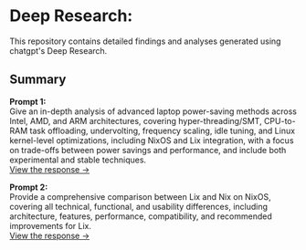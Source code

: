 # Deep Research:

This repository contains detailed findings and analyses generated using chatgpt's Deep Research.

## Summary

**Prompt 1:**  
Give an in-depth analysis of advanced laptop power-saving methods across Intel, AMD, and ARM architectures, covering hyper-threading/SMT, CPU-to-RAM task offloading, undervolting, frequency scaling, idle tuning, and Linux kernel-level optimizations, including NixOS and Lix integration, with a focus on trade-offs between power savings and performance, and include both experimental and stable techniques.  
[View the response →](./power.md)

**Prompt 2:**  
Provide a comprehensive comparison between Lix and Nix on NixOS, covering all technical, functional, and usability differences, including architecture, features, performance, compatibility, and recommended improvements for Lix.  
[View the response →](./lix.md)
